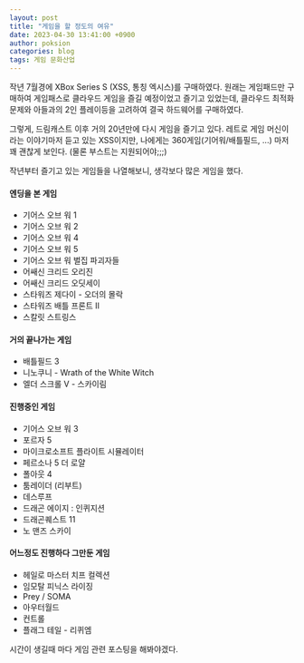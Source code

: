 ```yaml
---
layout: post
title: "게임을 할 정도의 여유"
date: 2023-04-30 13:41:00 +0900
author: poksion
categories: blog
tags: 게임 문화산업
---
```


작년 7월경에 XBox Series S (XSS, 통칭 엑시스)를 구매하였다. 원래는 게임패드만 구매하여 게임패스로 클라우드 게임을 즐길 예정이었고 즐기고 있었는데, 클라우드 최적화 문제와 아들과의 2인 플레이등을 고려하여 결국 하드웨어를 구매하였다.

그렇게, 드림캐스트 이후 거의 20년만에 다시 게임을 즐기고 있다. 레트로 게임 머신이라는 이야기마저 듣고 있는 XSS이지만, 나에게는 360게임(기어워/배틀필드, ...) 마저 꽤 괜찮게 보인다. (물론 부스트는 지원되어야;;;)

작년부터 즐기고 있는 게임들을 나열해보니, 생각보다 많은 게임을 했다.

#### 엔딩을 본 게임
* 기어스 오브 워 1
* 기어스 오브 워 2
* 기어스 오브 워 4
* 기어스 오브 워 5
* 기어스 오브 워 벌집 파괴자들
* 어쌔신 크리드 오리진
* 어쌔신 크리드 오딧세이
* 스타워즈 제다이 - 오더의 몰락
* 스타워즈 배틀 프론트 II
* 스칼릿 스트링스

#### 거의 끝나가는 게임
* 배틀필드 3
* 니노쿠니 - Wrath of the White Witch
* 엘더 스크롤 V - 스카이림

#### 진행중인 게임
* 기어스 오브 워 3
* 포르자 5
* 마이크로소프트 플라이트 시뮬레이터
* 페르소나 5 더 로얄
* 폴아웃 4
* 툼레이더 (리부트)
* 데스루프
* 드래곤 에이지 : 인퀴지션
* 드래곤퀘스트 11
* 노 맨즈 스카이

#### 어느정도 진행하다 그만둔 게임
* 헤일로 마스터 치프 컬렉션
* 임모탈 피닉스 라이징
* Prey / SOMA
* 아우터월드
* 컨트롤
* 플래그 테일 - 리퀴엠

시간이 생길때 마다 게임 관련 포스팅을 해봐야겠다.